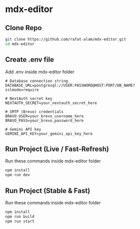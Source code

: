 # mdx-editor

## Clone Repo
```bash
git clone https://github.com/rafat-alam/mdx-editor.git
cd mdx-editor
```

## Create .env file
Add .env inside mdx-editor folder
```.env
# Database connection string
DATABASE_URL=postgresql://USER:PASSWORD@HOST:PORT/DB_NAME?sslmode=require

# NextAuth secret key
NEXTAUTH_SECRET=your_nextauth_secret_here

# SMTP (Brevo) credentials
BRAVO_USER=your_brevo_username_here
BRAVO_PASS=your_brevo_password_here

# Gemini API key
GEMINI_API_KEY=your_gemini_api_key_here
```

## Run Project (Live / Fast-Refresh)
Run these commands inside mdx-editor folder
```bash
npm install
npm run dev
```

## Run Project (Stable & Fast)
Run these commands inside mdx-editor folder
```bash
npm install
npm run build
npm run start
```
